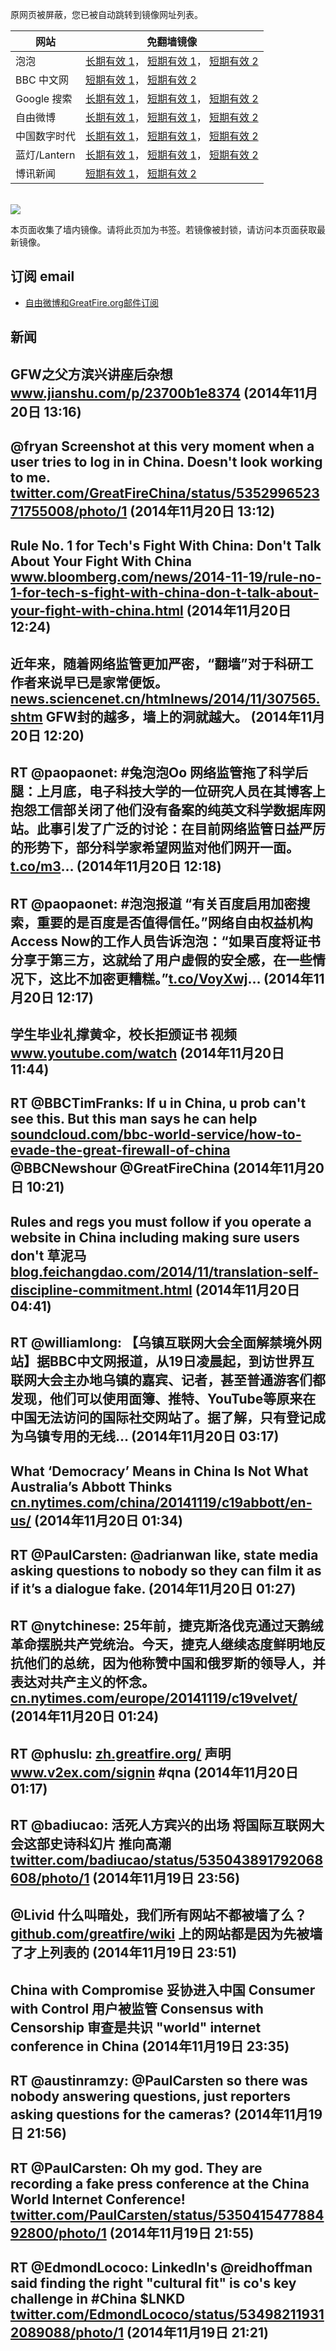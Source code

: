 <p>原网页被屏蔽，您已被自动跳转到镜像网址列表。</p>
<table>
    <thead>
        <tr>
            <th>网站</th>
            <th>免翻墙镜像</th>
        </tr>
    </thead>
    <tbody>    
        <tr>
            <td>泡泡</td>
            <td>            
                <a href="http://a123.g.akamai.net/f/1/1/1/dci.download.akamai.com/35985/159415/1/p/" target="jx1">长期有效 1</a>，            
                <a href="https://paopao3.azurewebsites.net" target="jx2">短期有效 1</a>，            
                <a href="https://d19ysv8o6fv16v.cloudfront.net" target="jx3">短期有效 2</a>
            </td>
        </tr>    
        <tr>
            <td>BBC 中文网</td>
            <td>            
                <a href="https://bbc1.azurewebsites.net" target="jx4">短期有效 1</a>，            
                <a href="https://d1zf37pb2kxnxf.cloudfront.net" target="jx5">短期有效 2</a>
            </td>
        </tr>    
        <tr>
            <td>Google 搜索</td>
            <td>            
                <a href="http://a978.g1.akamai.net/f/1/1/1/dci.download.akamai.com/35985/159415/1/g/" target="jx6">长期有效 1</a>，            
                <a href="https://865ba.azurewebsites.net" target="jx7">短期有效 1</a>，            
                <a href="https://d3vv89cvqbrqlq.cloudfront.net" target="jx8">短期有效 2</a>
            </td>
        </tr>    
        <tr>
            <td>自由微博</td>
            <td>            
                <a href="http://a123.g.akamai.net/f/1/1/1/dci.download.akamai.com/35985/159415/1/f/" target="jx9">长期有效 1</a>，            
                <a href="https://fw6.azurewebsites.net" target="jx10">短期有效 1</a>，            
                <a href="https://d2fstso2jh4dhr.cloudfront.net" target="jx11">短期有效 2</a>
            </td>
        </tr>    
        <tr>
            <td>中国数字时代</td>
            <td>            
                <a href="http://e2546.g.akamaiedge.net/f/1/1/1/dci.download.akamai.com/35985/159415/1/c/" target="jx12">长期有效 1</a>，            
                <a href="https://39bf.azurewebsites.net" target="jx13">短期有效 1</a>，            
                <a href="https://dazdu2iuzl72b.cloudfront.net" target="jx14">短期有效 2</a>
            </td>
        </tr>    
        <tr>
            <td>蓝灯/Lantern</td>
            <td>            
                <a href="http://e3191.dscc.akamaiedge.net/f/1/1/1/dci.download.akamai.com/35985/159415/1/l/" target="jx15">长期有效 1</a>，            
                <a href="https://lantern1.azurewebsites.net" target="jx16">短期有效 1</a>，            
                <a href="https://dx1djqjpnvurw.cloudfront.net" target="jx17">短期有效 2</a>
            </td>
        </tr>    
        <tr>
            <td>博讯新闻</td>
            <td>            
                <a href="https://boxun2.azurewebsites.net" target="jx18">短期有效 1</a>，            
                <a href="https://d3588w5hqzcepn.cloudfront.net" target="jx19">短期有效 2</a>
            </td>
        </tr>
    </tbody>
</table>
<br/>
<img src="https://raw.githubusercontent.com/greatfire/z/master/logos.gif" />

本页面收集了墙内镜像。请将此页加为书签。若镜像被封锁，请访问本页面获取最新镜像。

## 订阅 email
* <a href="https://b.us7.list-manage.com/subscribe?u=854fca58782082e0cbdf204a0&id=c78949b93c">自由微博和GreatFire.org邮件订阅</a>
    
## 新闻
GFW之父方滨兴讲座后杂想 <a href="http://www.jianshu.com/p/23700b1e8374?utm_content=buffer124b2&utm_medium=social&utm_source=twitter.com&utm_campaign=buffer" target="_BLANK">www.jianshu.com/p/23700b1e8374</a> (2014年11月20日 13:16)
 ---
@fryan Screenshot at this very moment when a user tries to log in in China. Doesn't look working to me. <a href="https://twitter.com/GreatFireChina/status/535299652371755008/photo/1" target="_BLANK">twitter.com/GreatFireChina/status/535299652371755008/photo/1</a> (2014年11月20日 13:12)
 ---
Rule No. 1 for Tech's Fight With China: Don't Talk About Your Fight With China <a href="http://www.bloomberg.com/news/2014-11-19/rule-no-1-for-tech-s-fight-with-china-don-t-talk-about-your-fight-with-china.html" target="_BLANK">www.bloomberg.com/news/2014-11-19/rule-no-1-for-tech-s-fight-with-china-don-t-talk-about-your-fight-with-china.html</a> (2014年11月20日 12:24)
 ---
近年来，随着网络监管更加严密，“翻墙”对于科研工作者来说早已是家常便饭。 <a href="http://news.sciencenet.cn/htmlnews/2014/11/307565.shtm" target="_BLANK">news.sciencenet.cn/htmlnews/2014/11/307565.shtm</a> GFW封的越多，墙上的洞就越大。 (2014年11月20日 12:20)
 ---
RT @paopaonet: #兔泡泡Oo 网络监管拖了科学后腿：上月底，电子科技大学的一位研究人员在其博客上抱怨工信部关闭了他们没有备案的纯英文科学数据库网站。此事引发了广泛的讨论：在目前网络监管日益严厉的形势下，部分科学家希望网监对他们网开一面。<a href="http://t.co/m3" target="_BLANK">t.co/m3</a>… (2014年11月20日 12:18)
 ---
RT @paopaonet: #泡泡报道 “有关百度启用加密搜索，重要的是百度是否值得信任。”网络自由权益机构Access Now的工作人员告诉泡泡：“如果百度将证书分享于第三方，这就给了用户虚假的安全感，在一些情况下，这比不加密更糟糕。”<a href="https://t.co/VoyXwj" target="_BLANK">t.co/VoyXwj</a>… (2014年11月20日 12:17)
 ---
学生毕业礼撑黄伞，校长拒颁证书 视频 <a href="https://www.youtube.com/watch?v=Umr8VY8LMoI&feature=youtu.be" target="_BLANK">www.youtube.com/watch</a> (2014年11月20日 11:44)
 ---
RT @BBCTimFranks: If u in China, u prob can't see this. But this man says he can help <a href="https://soundcloud.com/bbc-world-service/how-to-evade-the-great-firewall-of-china" target="_BLANK">soundcloud.com/bbc-world-service/how-to-evade-the-great-firewall-of-china</a> @BBCNewshour
@GreatFireChina (2014年11月20日 10:21)
 ---
Rules and regs you must follow if you operate a website in China including making sure users don't 草泥马 <a href="http://blog.feichangdao.com/2014/11/translation-self-discipline-commitment.html?m=1" target="_BLANK">blog.feichangdao.com/2014/11/translation-self-discipline-commitment.html</a> (2014年11月20日 04:41)
 ---
RT @williamlong: 【乌镇互联网大会全面解禁境外网站】据BBC中文网报道，从19日凌晨起，到访世界互联网大会主办地乌镇的嘉宾、记者，甚至普通游客们都发现，他们可以使用面簿、推特、YouTube等原来在中国无法访问的国际社交网站了。据了解，只有登记成为乌镇专用的无线… (2014年11月20日 03:17)
 ---
What ‘Democracy’ Means in China Is Not What Australia’s Abbott Thinks <a href="http://cn.nytimes.com/china/20141119/c19abbott/en-us/" target="_BLANK">cn.nytimes.com/china/20141119/c19abbott/en-us/</a> (2014年11月20日 01:34)
 ---
RT @PaulCarsten: @adrianwan like, state media asking questions to nobody so they can film it as if it’s a dialogue fake. (2014年11月20日 01:27)
 ---
RT @nytchinese: 25年前，捷克斯洛伐克通过天鹅绒革命摆脱共产党统治。今天，捷克人继续态度鲜明地反抗他们的总统，因为他称赞中国和俄罗斯的领导人，并表达对共产主义的怀念。<a href="http://cn.nytimes.com/europe/20141119/c19velvet/" target="_BLANK">cn.nytimes.com/europe/20141119/c19velvet/</a> (2014年11月20日 01:24)
 ---
RT @phuslu: <a href="https://zh.greatfire.org/" target="_BLANK">zh.greatfire.org/</a> 声明 <a href="http://www.v2ex.com/signin?next=/t/147717" target="_BLANK">www.v2ex.com/signin</a> #qna (2014年11月20日 01:17)
 ---
RT @badiucao: 活死人方宾兴的出场 将国际互联网大会这部史诗科幻片 推向高潮 <a href="https://twitter.com/badiucao/status/535043891792068608/photo/1" target="_BLANK">twitter.com/badiucao/status/535043891792068608/photo/1</a> (2014年11月19日 23:56)
 ---
@Livid 什么叫暗处，我们所有网站不都被墙了么？<a href="https://github.com/greatfire/wiki" target="_BLANK">github.com/greatfire/wiki</a> 上的网站都是因为先被墙了才上列表的 (2014年11月19日 23:51)
 ---
China with Compromise 妥协进入中国
Consumer with Control 用户被监管
Consensus with Censorship 审查是共识
"world" internet conference in China (2014年11月19日 23:35)
 ---
RT @austinramzy: @PaulCarsten so there was nobody answering questions, just reporters asking questions for the cameras? (2014年11月19日 21:56)
 ---
RT @PaulCarsten: Oh my god. They are recording a fake press conference at the China World Internet Conference! <a href="https://twitter.com/PaulCarsten/status/535041547788492800/photo/1" target="_BLANK">twitter.com/PaulCarsten/status/535041547788492800/photo/1</a> (2014年11月19日 21:55)
 ---
RT @EdmondLococo: LinkedIn's @reidhoffman said finding the right "cultural fit" is co's key challenge in #China $LNKD <a href="https://twitter.com/EdmondLococo/status/534982119312089088/photo/1" target="_BLANK">twitter.com/EdmondLococo/status/534982119312089088/photo/1</a> (2014年11月19日 21:21)
 ---

